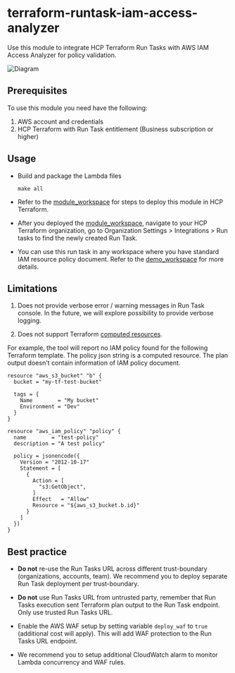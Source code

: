 # terraform-runtask-iam-access-analyzer

Use this module to integrate HCP Terraform Run Tasks with AWS IAM Access Analyzer for policy validation.

![Diagram](./diagram/RunTask-EventBridge.png)

## Prerequisites

To use this module you need have the following:

1. AWS account and credentials
2. HCP Terraform with Run Task entitlement (Business subscription or higher)

## Usage

* Build and package the Lambda files

  ```
  make all
  ```

* Refer to the [module_workspace](./examples/module_workspace/README.md) for steps to deploy this module in HCP Terraform.

* After you deployed the [module_workspace](./examples/module_workspace/README.md), navigate to your HCP Terraform organization, go to Organization Settings > Integrations > Run tasks to find the newly created Run Task.

* You can use this run task in any workspace where you have standard IAM resource policy document. Refer to the [demo_workspace](./examples/demo_workspace/README.md) for more details.

## Limitations

1. Does not provide verbose error / warning messages in Run Task console. In the future, we will explore possibility to provide verbose logging.

2. Does not support Terraform [computed resources](https://www.terraform.io/plugin/sdkv2/schemas/schema-behaviors).

For example, the tool will report no IAM policy found for the following Terraform template. The policy json string is a computed resource. The plan output doesn't contain information of IAM policy document.

```
resource "aws_s3_bucket" "b" {
  bucket = "my-tf-test-bucket"

  tags = {
    Name        = "My bucket"
    Environment = "Dev"
  }
}

resource "aws_iam_policy" "policy" {
  name        = "test-policy"
  description = "A test policy"

  policy = jsonencode({
    Version = "2012-10-17"
    Statement = [
      {
        Action = [
          "s3:GetObject",
        ]
        Effect   = "Allow"
        Resource = "${aws_s3_bucket.b.id}"
      }
    ]
  })
}
```

## Best practice

* **Do not** re-use the Run Tasks URL across different trust-boundary (organizations, accounts, team). We recommend you to deploy separate Run Task deployment per trust-boundary.

* **Do not** use Run Tasks URL from untrusted party, remember that Run Tasks execution sent Terraform plan output to the Run Task endpoint. Only use trusted Run Tasks URL.

* Enable the AWS WAF setup by setting variable `deploy_waf` to `true` (additional cost will apply). This will add WAF protection to the Run Tasks URL endpoint.

* We recommend you to setup additional CloudWatch alarm to monitor Lambda concurrency and WAF rules.
